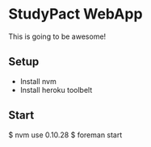StudyPact WebApp
================

This is going to be awesome!

Setup
---------------

* Install nvm
* Install heroku toolbelt


Start
------
$ nvm use 0.10.28
$ foreman start